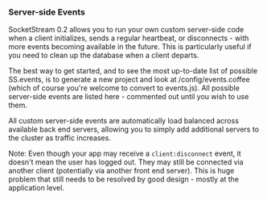 ### Server-side Events

SocketStream 0.2 allows you to run your own custom server-side code when a client initializes, sends a regular heartbeat, or disconnects - with more events becoming available in the future. This is particularly useful if you need to clean up the database when a client departs.

The best way to get started, and to see the most up-to-date list of possible SS.events, is to generate a new project and look at /config/events.coffee (which of course you're welcome to convert to events.js). All possible server-side events are listed here - commented out until you wish to use them.

All custom server-side events are automatically load balanced across available back end servers, allowing you to simply add additional servers to the cluster as traffic increases.

Note: Even though your app may receive a `client:disconnect` event, it doesn't mean the user has logged out. They may still be connected via another client (potentially via another front end server). This is huge problem that still needs to be resolved by good design - mostly at the application level.

